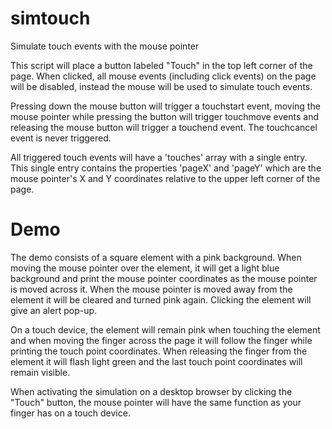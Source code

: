 simtouch
========

Simulate touch events with the mouse pointer

This script will place a button labeled "Touch" in the top left corner of the page. When clicked, all mouse events (including click events) on the page will be disabled, instead the mouse will be used to simulate touch events.

Pressing down the mouse button will trigger a touchstart event, moving the mouse pointer while pressing the button will trigger touchmove events and releasing the mouse button will trigger a touchend event. The touchcancel event is never triggered.

All triggered touch events will have a 'touches' array with a single entry. This single entry contains the properties 'pageX' and 'pageY' which are the mouse pointer's X and Y coordinates relative to the upper left corner of the page.


Demo
====

The demo consists of a square element with a pink background. When moving the mouse pointer over the element, it will get a light blue background and print the mouse pointer coordinates as the mouse pointer is moved across it. When the mouse pointer is moved away from the element it will be cleared and turned pink again. Clicking the element will give an alert pop-up.

On a touch device, the element will remain pink when touching the element and when moving the finger across the page it will follow the finger while printing the touch point coordinates. When releasing the finger from the element it will flash light green and the last touch point coordinates will remain visible.

When activating the simulation on a desktop browser by clicking the "Touch" button, the mouse pointer will have the same function as your finger has on a touch device.
